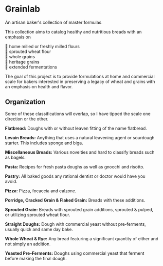 # Grainlab
An artisan baker's collection of master formulas.

This collection aims to catalog healthy and nutritious breads with an emphasis on

💪 home milled or freshly milled flours  
🌱 sprouted wheat flour  
🌾 whole grains  
🍁 heritage grains  
🥖 extended fermentations  

The goal of this project is to provide formulations at home and commercial scale for bakers interested in preserving a legacy of wheat and grains with an emphasis on health and flavor.


## Organization
Some of these classifications will overlap, so I have tipped the scale one direction or the other.

**Flatbread:** Doughs with or without leaven fitting of the name flatbread.

**Levain Breads:** Anything that uses a natural leavening agent or sourdough starter. This includes sponge and biga.

**Miscellaneous Breads:** Various novelties and hard to classify breads such as bagels.

**Pasta:** Recipes for fresh pasta doughs as well as gnocchi and risotto.

**Pastry:** All baked goods any rational dentist or doctor would have you avoid.

**Pizza:** Pizza, focaccia and calzone.

**Porridge, Cracked Grain & Flaked Grain:** Breads with these additions.

**Sprouted Grain:** Breads with sprouted grain additions, sprouted & pulped, or utilizing sprouted wheat flour.

**Straight Doughs:** Dough with commercial yeast without pre-ferments, usually quick and same day bake.

**Whole Wheat & Rye:** Any bread featuring a significant quantity of either and not simply an addition.

**Yeasted Pre-Ferments:** Doughs using commercial yeast that ferment before making the final dough.



